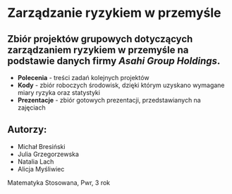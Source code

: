 # Zarządzanie ryzykiem w przemyśle
## Zbiór projektów grupowych dotyczących zarządzaniem ryzykiem w przemyśle na podstawie danych firmy *Asahi Group Holdings*.
 - **Polecenia** - treści zadań kolejnych projektów
 - **Kody** - zbiór roboczych środowisk, dzięki którym uzyskano wymagane miary ryzyka oraz statystyki
 - **Prezentacje** - zbiór gotowych prezentacji, przedstawianych na zajęciach

## Autorzy:
 - Michał Bresiński
 - Julia Grzegorzewska
 - Natalia Lach
 - Alicja Myśliwiec 

Matematyka Stosowana, Pwr, 3 rok



